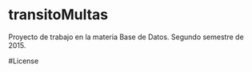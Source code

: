# transitoMultas
Proyecto de trabajo en la materia Base de Datos. Segundo semestre de 2015.

#License
